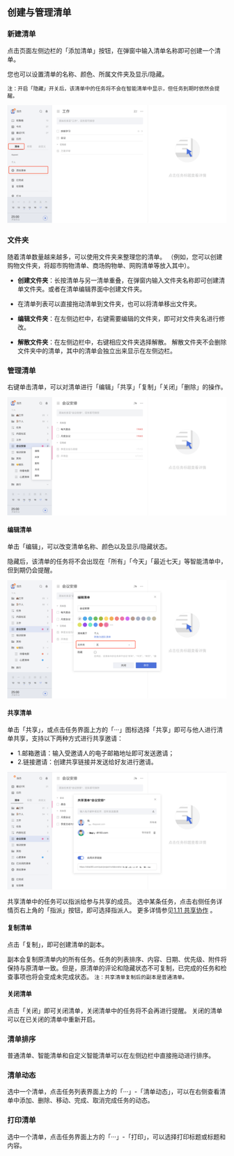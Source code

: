 ## 创建与管理清单

### 新建清单

点击页面左侧边栏的「添加清单」按钮，在弹窗中输入清单名称即可创建一个清单。

您也可以设置清单的名称、颜色、所属文件夹及显示/隐藏。

`注：开启「隐藏」开关后，该清单中的任务将不会在智能清单中显示，但任务到期时依然会提醒。`

![](../../images/web/28.png)


### 文件夹

随着清单数量越来越多，可以使用文件夹来整理您的清单。
（例如，您可以创建购物文件夹，将超市购物清单、商场购物单、网购清单等放入其中）。

* **创建文件夹**：长按清单与另一清单重叠，在弹窗内输入文件夹名称即可创建清单文件夹。或者在清单编辑界面中创建文件夹。 

* 在清单列表可以直接拖动清单到文件夹，也可以将清单移出文件夹。

* **编辑文件夹**：在左侧边栏中，右键需要编辑的文件夹，即可对文件夹名进行修改。

* **解散文件夹**：在左侧边栏中，右键相应文件夹选择解散。 解散文件夹不会删除文件夹中的清单，其中的清单会独立出来显示在左侧边栏。
	

### 管理清单

右键单击清单，可以对清单进行「编辑」「共享」「复制」「关闭」「删除」的操作。

![](../../images/web/30.png)

#### 编辑清单

单击「编辑」，可以改变清单名称、颜色以及显示/隐藏状态。

隐藏后，该清单的任务将不会出现在「所有」「今天」「最近七天」等智能清单中，但到期仍会提醒。

![](../../images/web/29.png)

#### 共享清单

单击「共享」，或点击任务界面上方的「···」图标选择「共享」即可与他人进行清单共享，支持以下两种方式进行共享邀请：

* 1.邮箱邀请：输入受邀请人的电子邮箱地址即可发送邀请；
* 2.链接邀请：创建共享链接并发送给好友进行邀请。

![](../../images/web/31.png)

共享清单中的任务可以指派给参与共享的成员。 选中某条任务，点击右侧任务详情页右上角的「指派」按钮，即可选择指派人。 更多详情参见[1.11 共享协作](../ios_app/5_share_lists.md) 。


#### 复制清单

点击「复制」，即可创建清单的副本。

副本会复制原清单内的所有任务。任务的列表排序、内容、日期、优先级、附件将保持与原清单一致。但是，原清单的评论和隐藏状态不可复制，已完成的任务和检查事项也将会变成未完成状态。
`注：共享清单复制后的副本是普通清单。`

#### 关闭清单

点击「关闭」即可关闭清单，关闭清单中的任务将不会再进行提醒。 关闭的清单可以在已关闭的清单中重新开启。

### 清单排序

普通清单、智能清单和自定义智能清单可以在左侧边栏中直接拖动进行排序。

### 清单动态

选中一个清单，点击任务列表界面上方的「···」-「清单动态」，可以在右侧查看清单中添加、删除、移动、完成、取消完成任务的动态。


### 打印清单

选中一个清单，点击任务界面上方的「···」-「打印」，可以选择打印标题或标题和内容。

